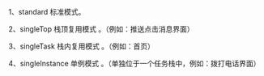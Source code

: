 1、standard 标准模式。

2、singleTop 栈顶复用模式 。（例如：推送点击消息界面）

3、singleTask 栈内复用模式 。（例如：首页）

4、singleInstance 单例模式 。（单独位于一个任务栈中，例如：拨打电话界面）
